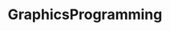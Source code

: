 ---
title: GraphicsProgramming
crosslinks:
- programming
- rust
- opengl
- computergraphics
- gamedev
- VoxelGameDev
---